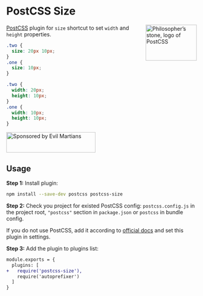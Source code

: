 # PostCSS Size

<img align="right" width="135" height="95"
     title="Philosopher’s stone, logo of PostCSS"
     src="https://postcss.org/logo-leftp.svg">

[PostCSS] plugin for `size` shortcut to set `width` and `height` properties.

[PostCSS]: https://github.com/postcss/postcss

```css
.two {
  size: 20px 10px;
}
.one {
  size: 10px;
}
```

```css
.two {
  width: 20px;
  height: 10px;
}
.one {
  width: 10px;
  height: 10px;
}
```

<a href="https://evilmartians.com/?utm_source=postcss-size">
  <img src="https://evilmartians.com/badges/sponsored-by-evil-martians.svg"
       alt="Sponsored by Evil Martians" width="236" height="54">
</a>


## Usage

**Step 1:** Install plugin:

```sh
npm install --save-dev postcss postcss-size
```

**Step 2:** Check you project for existed PostCSS config: `postcss.config.js`
in the project root, `"postcss"` section in `package.json`
or `postcss` in bundle config.

If you do not use PostCSS, add it according to [official docs]
and set this plugin in settings.

**Step 3:** Add the plugin to plugins list:

```diff
module.exports = {
  plugins: [
+   require('postcss-size'),
    require('autoprefixer')
  ]
}
```

[official docs]: https://github.com/postcss/postcss#usage
